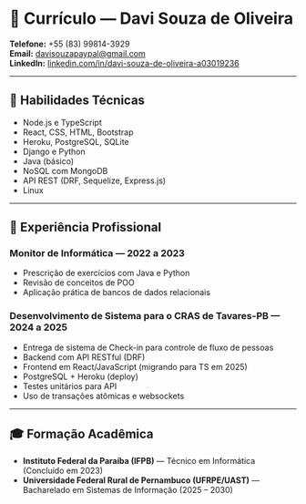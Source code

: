 # 📄 Currículo — Davi Souza de Oliveira

**Telefone:** +55 (83) 99814-3929  
**Email:** davisouzapaypal@gmail.com  
**LinkedIn:** [linkedin.com/in/davi-souza-de-oliveira-a03019236](https://www.linkedin.com/in/davi-souza-de-oliveira-a03019236)  

---

## 🎯 Habilidades Técnicas
- Node.js e TypeScript  
- React, CSS, HTML, Bootstrap  
- Heroku, PostgreSQL, SQLite  
- Django e Python  
- Java (básico)  
- NoSQL com MongoDB  
- API REST (DRF, Sequelize, Express.js)  
- Linux  

---

## 💼 Experiência Profissional

### Monitor de Informática — 2022 a 2023
- Prescrição de exercícios com Java e Python  
- Revisão de conceitos de POO  
- Aplicação prática de bancos de dados relacionais  

### Desenvolvimento de Sistema para o CRAS de Tavares-PB — 2024 a 2025
- Entrega de sistema de Check-in para controle de fluxo de pessoas  
- Backend com API RESTful (DRF)  
- Frontend em React/JavaScript (migrando para TS em 2025)  
- PostgreSQL + Heroku (deploy)  
- Testes unitários para API  
- Uso de transações atômicas e websockets  

---

## 🎓 Formação Acadêmica
- **Instituto Federal da Paraíba (IFPB)** — Técnico em Informática (Concluído em 2023)  
- **Universidade Federal Rural de Pernambuco (UFRPE/UAST)** — Bacharelado em Sistemas de Informação (2025 – 2030)  
